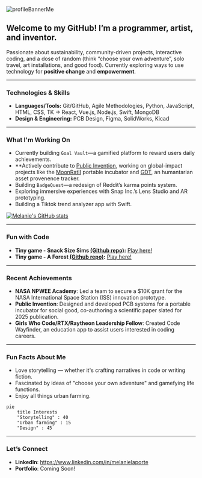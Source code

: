 ![profileBannerMe](https://github.com/user-attachments/assets/230cfbb0-9eb5-4027-9c8a-106fea9b83ff)

## Welcome to my GitHub! I’m a programmer, artist, and inventor. 
Passionate about sustainability, community-driven projects, interactive coding, and a dose of random (think “choose your own adventure”, solo travel, art installations, and good food). Currently exploring ways to use technology for **positive change** and **empowerment**.

---

### Technologies & Skills  
- **Languages/Tools:** Git/GitHub, Agile Methodologies, Python, JavaScript, HTML, CSS, TK -> React, Vue.js, Node.js, Swift, MongoDB
- **Design & Engineering:** PCB Design, Figma, SolidWorks, Kicad
  
---

### What I'm Working On  
- Currently building `Goal Vault`—a gamified platform to reward users daily achievements.
- **Actively contribute to [Public Invention](https://publicinvention.github.io/), working on global-impact projects like the [MoonRatII](https://github.com/melanielaporte/moonrat) portable incubator and [GDT](https://github.com/gosqasorg/asset-provenance-tracking), an humantarian asset provenence tracker.
- Building `BadgeQuest`—a redesign of Reddit’s karma points system.  
- Exploring immersive experiences with Snap Inc.’s Lens Studio and AR prototyping.
- Building a Tiktok trend analyzer app with Swift.

[![Melanie's GitHub stats](https://github-readme-stats.vercel.app/api?username=MelanieLaporte&include_all_commits=true&theme=aura)](https://github.com/anuraghazra/github-readme-stats)

---

### Fun with Code
- **Tiny game - Snack Size Sims [(Github repo)](https://github.com/melanielaporte/snackSizeSims):** [Play here!](https://codepen.io/melanielaporte/pen/KwPpyey)
- **Tiny game - A Forest [(Github repo)](https://github.com/melanielaporte/aForest):** [Play here!](https://codepen.io/melanielaporte/pen/OPLVOON)

---

### Recent Achievements  
- **NASA NPWEE Academy**: Led a team to secure a $10K grant for the NASA International Space Station (ISS) innovation prototype.  
- **Public Invention**: Designed and developed PCB systems for a portable incubator for social good, co-authoring a scientific paper slated for 2025 publication.  
- **Girls Who Code/RTX/Raytheon Leadership Fellow**: Created Code Wayfinder, an education app to assist users interested in coding careers. 

---

### Fun Facts About Me  
- Love storytelling — whether it's crafting narratives in code or writing fiction.  
- Fascinated by ideas of "choose your own adventure" and gamefying life functions. 
- Enjoy all things urban farming.
```mermaid
pie
    title Interests
    "Storytelling" : 40
    "Urban farming" : 15
    "Design" : 45 
```
---

### Let’s Connect  
- **LinkedIn**: https://www.linkedin.com/in/melanielaporte
- **Portfolio**: Coming Soon! 
